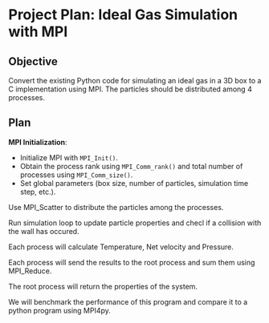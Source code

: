 # Project Plan: Ideal Gas Simulation with MPI

## Objective
Convert the existing Python code for simulating an ideal gas in a 3D box to a C implementation using MPI. The particles should be distributed among 4 processes.

## Plan

**MPI Initialization**:
  - Initialize MPI with `MPI_Init()`.
  - Obtain the process rank using `MPI_Comm_rank()` and total number of processes using `MPI_Comm_size()`.
  - Set global parameters (box size, number of particles, simulation time step, etc.).

Use MPI_Scatter to distribute the particles among the processes.

Run simulation loop to update particle properties and checl if a collision with the wall has occured.

Each process will calculate Temperature, Net velocity and Pressure.

Each process will send the results to the root process and sum them using MPI_Reduce.

The root process will return the properties of the system.

We will benchmark the performance of this program and compare it to a python program using MPI4py.
